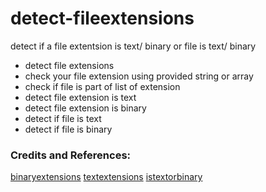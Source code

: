 # detect-fileextensions

detect if a file extentsion is text/ binary or file is text/ binary

* detect file extensions 
* check your file extension using provided string or array
* check if file is part of list of extension
* detect file extension is text
* detect file extension is binary
* detect if file is text
* detect if file is binary


### Credits and References:

[binaryextensions](https://www.npmjs.com/package/binaryextensions)
[textextensions](https://www.npmjs.com/package/textextensions)
[istextorbinary](https://www.npmjs.com/package/istextorbinary)

